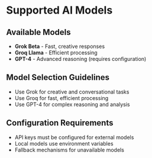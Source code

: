 # Supported AI Models

## Available Models
- **Grok Beta** - Fast, creative responses
- **Groq Llama** - Efficient processing
- **GPT-4** - Advanced reasoning (requires configuration)

## Model Selection Guidelines
- Use Grok for creative and conversational tasks
- Use Groq for fast, efficient processing
- Use GPT-4 for complex reasoning and analysis

## Configuration Requirements
- API keys must be configured for external models
- Local models use environment variables
- Fallback mechanisms for unavailable models
